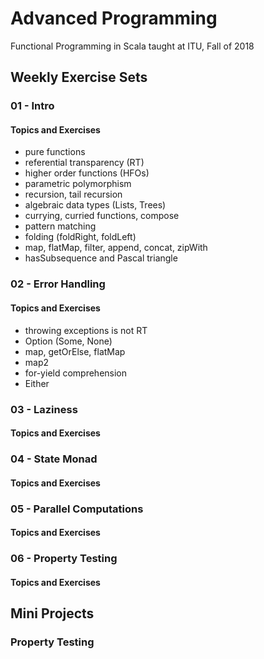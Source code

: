 # Advanced Programming
Functional Programming in Scala taught at ITU, Fall of 2018
## Weekly Exercise Sets
### 01 - Intro
#### Topics and Exercises
- pure functions
- referential transparency (RT)
- higher order functions (HFOs)
- parametric polymorphism 
- recursion, tail recursion
- algebraic data types (Lists, Trees)
- currying, curried functions, compose
- pattern matching
- folding (foldRight, foldLeft)
- map, flatMap, filter, append, concat, zipWith
- hasSubsequence and Pascal triangle

### 02 - Error Handling
#### Topics and Exercises
- throwing exceptions is not RT
- Option (Some, None)
- map, getOrElse, flatMap
- map2
- for-yield comprehension 
- Either

### 03 - Laziness
#### Topics and Exercises

### 04 - State Monad
#### Topics and Exercises

### 05 - Parallel Computations
#### Topics and Exercises

### 06 - Property Testing
#### Topics and Exercises

## Mini Projects

### Property Testing
